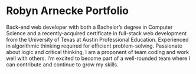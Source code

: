 # Robyn Arnecke Portfolio

Back-end web developer with both a Bachelor’s degree in Computer Science and a recently-acquired certificate in full-stack web development from the University of Texas at Austin Professional Education. Experienced in algorithmic thinking required for efficient problem-solving. Passionate about logic and critical thinking, I am a proponent of team coding and work well with others. I’m excited to become part of a well-rounded team where I can contribute and continue to grow my skills. 